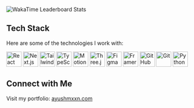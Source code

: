 ![WakaTime Leaderboard Stats](https://i.postimg.cc/4N4sF8gf/wakatimeleaderboardstats-1.jpg)

## Tech Stack
Here are some of the technologies I work with:

<div align="start">
  <img alt="React" width="40px" src="https://skillicons.dev/icons?i=react" />
  <img alt="Next.js" width="40px" src="https://skillicons.dev/icons?i=nextjs" />
  <img alt="Tailwind CSS" width="40px" src="https://skillicons.dev/icons?i=tailwind" />
  <img alt="TypeScript" width="40px" src="https://skillicons.dev/icons?i=ts" />
  <img alt="Motion" width="40px" src="https://i.postimg.cc/9fMNYLyx/framer-motion-logo.png" />
  <img alt="Three.js" width="40px" src="https://skillicons.dev/icons?i=threejs" />
  <img alt="Figma" width="40px" src="https://skillicons.dev/icons?i=figma" />
  <img alt="Framer" width="40px" src="https://i.postimg.cc/QdWv24FH/7578003-1.webp" />
  <img alt="GitHub" width="40px" src="https://skillicons.dev/icons?i=github" />
  <img alt="Git" width="40px" src="https://skillicons.dev/icons?i=git" />
  <img alt="Python" width="40px" src="https://skillicons.dev/icons?i=python" />
</div>

## Connect with Me
Visit my portfolio: [ayushmxxn.com](https://ayushmxxn.com/)
